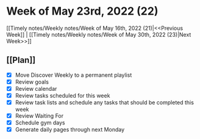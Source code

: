 # Week of May 23rd, 2022 (22)

[[Timely notes/Weekly notes/Week of May 16th, 2022 (21)|<<Previous Week]] | [[Timely notes/Weekly notes/Week of May 30th, 2022 (23)|Next Week>>]]

## [[Plan]]

- [x] Move Discover Weekly to a permanent playlist
- [x] Review goals
- [x] Review calendar
- [x] Review tasks scheduled for this week
- [x] Review task lists and schedule any tasks that should be completed this week
- [x] Review Waiting For
- [x] Schedule gym days
- [x] Generate daily pages through next Monday

